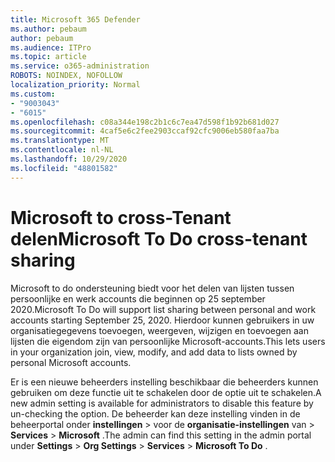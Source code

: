```yaml
---
title: Microsoft 365 Defender
ms.author: pebaum
author: pebaum
ms.audience: ITPro
ms.topic: article
ms.service: o365-administration
ROBOTS: NOINDEX, NOFOLLOW
localization_priority: Normal
ms.custom:
- "9003043"
- "6015"
ms.openlocfilehash: c08a344e198c2b1c6c7ea47d598f1b92b681d027
ms.sourcegitcommit: 4caf5e6c2fee2903ccaf92cfc9006eb580faa7ba
ms.translationtype: MT
ms.contentlocale: nl-NL
ms.lasthandoff: 10/29/2020
ms.locfileid: "48801582"
---
```

# <a name="microsoft-to-do-cross-tenant-sharing"></a><span data-ttu-id="32845-102">Microsoft to cross-Tenant delen</span><span class="sxs-lookup"><span data-stu-id="32845-102">Microsoft To Do cross-tenant sharing</span></span>

<span data-ttu-id="32845-103">Microsoft to do ondersteuning biedt voor het delen van lijsten tussen persoonlijke en werk accounts die beginnen op 25 september 2020.</span><span class="sxs-lookup"><span data-stu-id="32845-103">Microsoft To Do will support list sharing between personal and work accounts starting September 25, 2020.</span></span> <span data-ttu-id="32845-104">Hierdoor kunnen gebruikers in uw organisatiegegevens toevoegen, weergeven, wijzigen en toevoegen aan lijsten die eigendom zijn van persoonlijke Microsoft-accounts.</span><span class="sxs-lookup"><span data-stu-id="32845-104">This lets users in your organization join, view, modify, and add data to lists owned by personal Microsoft accounts.</span></span>

<span data-ttu-id="32845-105">Er is een nieuwe beheerders instelling beschikbaar die beheerders kunnen gebruiken om deze functie uit te schakelen door de optie uit te schakelen.</span><span class="sxs-lookup"><span data-stu-id="32845-105">A new admin setting is available for administrators to disable this feature by un-checking the option.</span></span>
<span data-ttu-id="32845-106">De beheerder kan deze instelling vinden in de beheerportal onder **instellingen**  >  voor de **organisatie-instellingen** van  >  **Services**  >  **Microsoft** .</span><span class="sxs-lookup"><span data-stu-id="32845-106">The admin can find this setting in the admin portal under **Settings** > **Org Settings** > **Services** > **Microsoft To Do** .</span></span>
